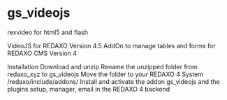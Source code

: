 gs_videojs
==========

rexvideo for html5 and flash

VideoJS for REDAXO Version 4.5
AddOn to manage tables and forms for REDAXO CMS Version 4

Installation
Download and unzip
Rename the unzipped folder from redaxo_xyz to gs_videojs
Move the folder to your REDAXO 4 System /redaxo/include/addons/
Install and activate the addon gs_videojs and the plugins setup, manager, email in the REDAXO 4 backend
